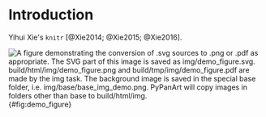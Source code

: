 # Introduction
Yihui Xie's `knitr` [@Xie2014; @Xie2015; @Xie2016].

![A figure demonstrating the conversion of `.svg` sources to `.png` or
`.pdf` as appropriate.
The SVG part of this image is saved as img/demo_figure.svg.
build/html/img/demo_figure.png and build/tmp/img/demo_figure.pdf are
made by the img task. The background image is saved in the special
`base` folder, i.e. img/base/base_img_demo.png. PyPanArt will copy
images in folders other than `base` to build/html/img.
]({{'demo_figure'|img}}){#fig:demo_figure}

